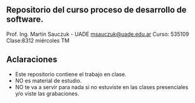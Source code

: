 ## Repositorio del curso proceso de desarrollo de software.
Prof. Ing. Martin Sauczuk - UADE
msauczuk@uade.edu.ar
Curso: 535109 Clase:8312
miércoles TM

## Aclaraciones

- Este repositorio contiene el trabajo en clase.
- NO es material de estudio.
- NO te va a servir para nada si no estuviste en las
  clases presenciales y/o viste las grabaciones.
